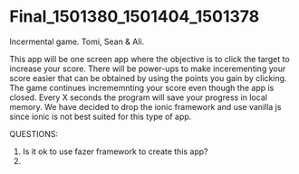 # Final_1501380_1501404_1501378
Incermental game. Tomi, Sean &amp; Ali.

This app will be one screen app where the objective is to click the target to increase your score. There will be power-ups to make incerementing your score easier that can be obtained by using the points you gain by clicking. The game continues incrememnting your score even though the app is closed. Every X seconds the program will save your progress in local memory. We have decided to drop the ionic framework and use vanilla js since ionic is not best suited for this type of app.

QUESTIONS:

1. Is it ok to use fazer framework to create this app?
2. 

